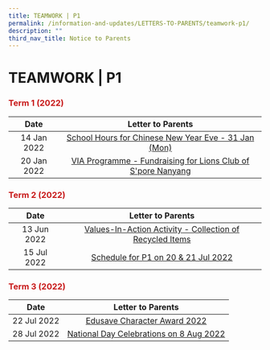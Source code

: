 ```yaml
---
title: TEAMWORK | P1
permalink: /information-and-updates/LETTERS-TO-PARENTS/teamwork-p1/
description: ""
third_nav_title: Notice to Parents
---
```



# TEAMWORK | P1

### <span style = "color: #c81b1b"> <b>Term 1 (2022)</b> </span>

<table>
<thead>
  <tr>
    <th style="text-align: center;">Date</th>
    <th style="text-align: center;">Letter to Parents</th>
  </tr>
</thead>
<tbody>
  <tr>
    <td style="text-align: center;">14 Jan 2022</td>
    <td style="text-align: center;"><a href="/files/INFORMATION%20AND%20UPDATES/Letter%20To%20Parents/Teamwork%201/020%20Sch%20Hours%20on%20CNY%20Eve%2031%20Jan%202022.pdf" target = "_blank">School Hours for Chinese New Year Eve - 31 Jan (Mon)</a></td>
  </tr>
  <tr>
    <td style="text-align: center;"> 20 Jan 2022</td>
    <td style="text-align: center;"> <a href="/files/INFORMATION%20AND%20UPDATES/Letter%20To%20Parents/Teamwork%201/022%20VIA%20Programme%20Fundraising%20for%20Lions%20Club%20of%20Singapore%20Nanyang.pdf" target = "_blank">VIA Programme - Fundraising for Lions Club of S'pore Nanyang</a></td>
  </tr>
</tbody>
</table>

### <span style = "color: #c81b1b"> <b>Term 2 (2022)</b> </span>

<table>
<thead>
  <tr>
    <th style="text-align: center;">Date</th>
    <th style="text-align: center;">Letter to Parents</th>
  </tr>
</thead>
<tbody>
  <tr>
    <td style="text-align: center;">13 Jun 2022</td>
    <td style="text-align: center;"><a href="/files/INFORMATION%20AND%20UPDATES/Letter%20To%20Parents/Teamwork%201/044%20Collection%20of%20Recycled%20items.pdf" target = "_blank">Values-In-Action Activity - Collection of Recycled Items</a></td>
  </tr>
  <tr>
    <td style="text-align: center;"> 15 Jul 2022</td>
    <td style="text-align: center;"> <a href="/files/INFORMATION%20AND%20UPDATES/Letter%20To%20Parents/Teamwork%201/052%20Schedule%20for%20P1%20on%2020%20and%2021%20July.pdf" target = "_blank">Schedule for P1 on 20 &amp; 21 Jul 2022</a></td>
  </tr>
</tbody>
</table>

### <span style = "color: #c81b1b"> <b>Term 3 (2022)</b> </span>

<table>
<thead>
  <tr>
    <th style="text-align: center;">Date</th>
    <th style="text-align: center;">Letter to Parents</th>
  </tr>
</thead>
<tbody>
  <tr>
    <td style="text-align: center;">22 Jul 2022</td>
    <td style="text-align: center;"><a href="/files/INFORMATION%20AND%20UPDATES/Letter%20To%20Parents/Teamwork%201/050%20ECHA%20letter%20to%20parents%202022.pdf" target = "_blank">Edusave Character Award 2022</a></td>
  </tr>
  <tr>
    <td style="text-align: center;"> 28 Jul 2022</td>
    <td style="text-align: center;"><a href="/files/INFORMATION%20AND%20UPDATES/Letter%20To%20Parents/Teamwork%201/058%20National%20Day%20Celebrations%20on%208%20Aug%202022.pdf" target = "_blank"> National Day Celebrations on 8 Aug 2022</a></td>
  </tr>
</tbody>
</table>